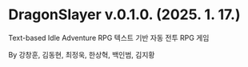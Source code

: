 # DragonSlayer v.0.1.0. (2025. 1. 17.)
Text-based Idle Adventure RPG
텍스트 기반 자동 전투 RPG 게임

By 강창훈, 김동현, 최정욱, 한상혁, 백인범, 김지황
